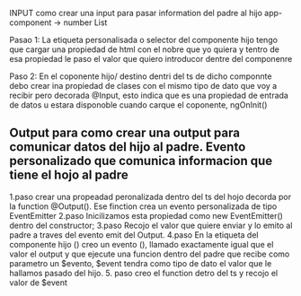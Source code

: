 INPUT como crear una input para pasar information del padre al hijo
app-component -> number List

Pasao 1: La etiqueta personalisada o selector del componente hijo <app-number-list> tengo que cargar una propiedad de html con el nobre que yo quiera y tentro de esa propiedad le paso el valor que quiero introducor dentre del componenre

Paso 2: En el coponente hijo/ destino dentri del ts de dicho componnte debo crear ina propiedad de clases con el mismo tipo de dato que voy a recibir pero decorada @Input, esto indica que es una propiedad de entrada de datos u estara disponoble cuando carque el coponente, ngOnInit()

## Output para como crear una output para comunicar datos del hijo al padre. Evento personalizado que comunica informacion que tiene el hojo al padre

1.paso crear una propeadad peronalizada dentro del ts del hojo decorda por la function @Output(). Ese finction crea un evento personalizada de tipo EventEmitter
2.paso Inicilizamos esta propiedad como new EventEmitter() dentro del constructor;
3.paso Recojo el valor que quiere enviar y lo emito al padre a traves del evento emit del Output.
4.paso En la etiqueta del componente hijo (<app-form>) creo un evento (), llamado exactamente igual que el valor el output y que ejecute una funcion dentro del padre que recibe como parametro un $evento, $event tendra como tipo de dato el valor que le hallamos pasado del hijo.
5. paso creo el function detro del ts y recojo el valor de $event
